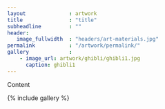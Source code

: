 ```yaml
---
layout              : artwork
title               : "title"
subheadline         : ""
header:
   image_fullwidth  : "headers/art-materials.jpg"
permalink           : "/artwork/permalink/"
gallery             :    
    - image_url: artwork/ghibli/ghibli1.jpg
      caption: ghibli1
---
```


Content

{% include gallery %}
